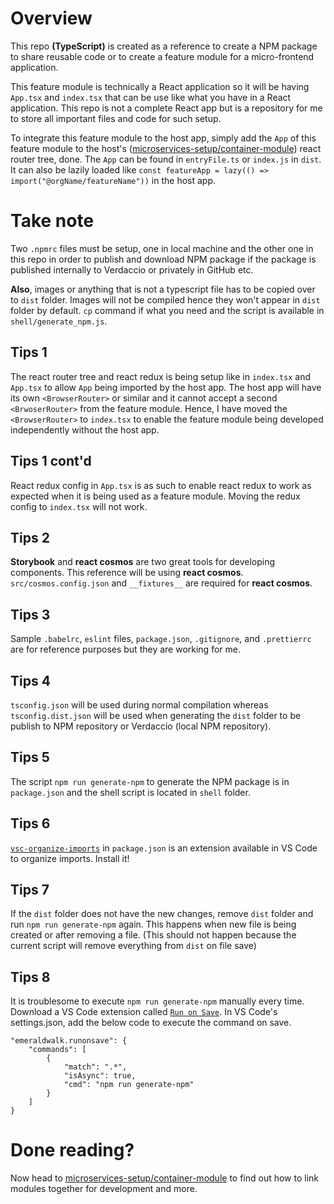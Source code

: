 # Overview

This repo **(TypeScript)** is created as a reference to create a NPM package to share reusable code or to create a feature module for a micro-frontend application.

This feature module is technically a React application so it will be having `App.tsx` and `index.tsx` that can be use like what you have in a React application. This repo is not a complete React app but is a repository for me to store all important files and code for such setup.

To integrate this feature module to the host app, simply add the `App` of this feature module to the host's ([microservices-setup/container-module](https://github.com/calvertwong/TS-generic-code/tree/microservices/microservices-setup/container-module)) react router tree, done. The `App` can be found in `entryFile.ts` or `index.js` in `dist`. It can also be lazily loaded like `const featureApp = lazy(() => import("@orgName/featureName"))` in the host app. 

# Take note
Two `.npmrc` files must be setup, one in local machine and the other one in this repo in order to publish and download NPM package if the package is published internally to Verdaccio or privately in GitHub etc.

**Also**, images or anything that is not a typescript file has to be copied over to `dist` folder. Images will not be compiled hence they won't appear in `dist` folder by default. `cp` command if what you need and the script is available in `shell/generate_npm.js`.

## Tips 1
The react router tree and react redux is being setup like in `index.tsx` and `App.tsx` to allow `App` being imported by the host app. The host app will have its own `<BrowserRouter>` or similar and it cannot accept a second `<BrwoserRouter>` from the feature module. Hence, I have moved the `<BrowserRouter>` to `index.tsx` to enable the feature module being developed independently without the host app. 

## Tips 1 cont'd
React redux config in `App.tsx` is as such to enable react redux to work as expected when it is being used as a feature module. Moving the redux config to `index.tsx` will not work. 

## Tips 2
**Storybook** and **react cosmos** are two great tools for developing components. This reference will be using **react cosmos**.\
`src/cosmos.config.json` and `__fixtures__` are required for **react cosmos**.

## Tips 3
Sample `.babelrc`, `eslint` files, `package.json`, `.gitignore`, and `.prettierrc` are for reference purposes but they are working for me.

## Tips 4
`tsconfig.json` will be used during normal compilation whereas `tsconfig.dist.json` will be used when generating the `dist` folder to be publish to NPM repository or Verdaccio (local NPM repository).

## Tips 5
The script `npm run generate-npm` to generate the NPM package is in `package.json` and the shell script is located in `shell` folder.

## Tips 6
[`vsc-organize-imports`](https://marketplace.visualstudio.com/items?itemName=alfnielsen.vsc-organize-imports) in `package.json` is an extension available in VS Code to organize imports. Install it!

## Tips 7
If the `dist` folder does not have the new changes, remove `dist` folder and run `npm run generate-npm` again. This happens when new file is being created or after removing a file. (This should not happen because the current script will remove everything from `dist` on file save)

## Tips 8
It is troublesome to execute `npm run generate-npm` manually every time. Download a VS Code extension called [`Run on Save`](https://marketplace.visualstudio.com/items?itemName=emeraldwalk.RunOnSave). In VS Code's settings.json, add the below code to execute the command on save. 
```
"emeraldwalk.runonsave": {
    "commands": [
        {
            "match": ".*",
            "isAsync": true,
            "cmd": "npm run generate-npm"
        }
    ]
}
```

# Done reading? 
Now head to [microservices-setup/container-module](https://github.com/calvertwong/TS-generic-code/tree/microservices/microservices-setup/container-module) to find out how to link modules together for development and more.
